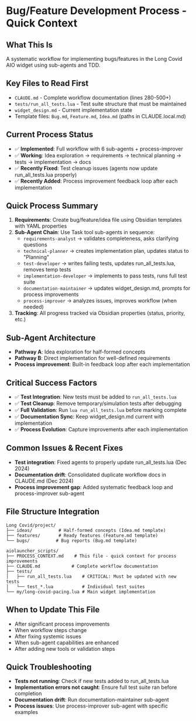 # Bug/Feature Development Process - Quick Context

## What This Is
A systematic workflow for implementing bugs/features in the Long Covid AIO widget using sub-agents and TDD.

## Key Files to Read First
- `CLAUDE.md` - Complete workflow documentation (lines 280-500+)  
- `tests/run_all_tests.lua` - Test suite structure that must be maintained
- `widget_design.md` - Current implementation state
- Template files: `Bug.md`, `Feature.md`, `Idea.md` (paths in CLAUDE.local.md)

## Current Process Status
- ✅ **Implemented**: Full workflow with 6 sub-agents + process-improver
- ✅ **Working**: Idea exploration → requirements → technical planning → tests → implementation → docs
- ✅ **Recently Fixed**: Test cleanup issues (agents now update run_all_tests.lua properly)
- ✅ **Recently Added**: Process improvement feedback loop after each implementation

## Quick Process Summary
1. **Requirements**: Create bug/feature/idea file using Obsidian templates with YAML properties
2. **Sub-Agent Chain**: Use Task tool sub-agents in sequence:
   - `requirements-analyst` → validates completeness, asks clarifying questions
   - `technical-planner` → creates implementation plan, updates status to "Planning"  
   - `test-developer` → writes failing tests, updates run_all_tests.lua, removes temp tests
   - `implementation-developer` → implements to pass tests, runs full test suite
   - `documentation-maintainer` → updates widget_design.md, prompts for process improvements
   - `process-improver` → analyzes issues, improves workflow (when needed)
3. **Tracking**: All progress tracked via Obsidian properties (status, priority, etc.)

## Sub-Agent Architecture
- **Pathway A**: Idea exploration for half-formed concepts
- **Pathway B**: Direct implementation for well-defined requirements
- **Process improvement**: Built-in feedback loop after each implementation

## Critical Success Factors
- ✅ **Test Integration**: New tests must be added to `run_all_tests.lua`
- ✅ **Test Cleanup**: Remove temporary/simulation tests after debugging
- ✅ **Full Validation**: Run `lua run_all_tests.lua` before marking complete
- ✅ **Documentation Sync**: Keep widget_design.md current with implementation
- ✅ **Process Evolution**: Capture improvements after each implementation

## Common Issues & Recent Fixes
- **Test integration**: Fixed agents to properly update run_all_tests.lua (Dec 2024)
- **Documentation drift**: Consolidated duplicate workflow docs in CLAUDE.md (Dec 2024)
- **Process improvement gap**: Added systematic feedback loop and process-improver sub-agent

## File Structure Integration
```
Long Covid/project/
├── ideas/          # Half-formed concepts (Idea.md template)
├── features/       # Ready features (Feature.md template)  
└── bugs/          # Bug reports (Bug.md template)

aiolauncher_scripts/
├── PROCESS_CONTEXT.md    # This file - quick context for process improvements
├── CLAUDE.md            # Complete workflow documentation
├── tests/
│   ├── run_all_tests.lua    # CRITICAL: Must be updated with new tests
│   └── test_*.lua           # Individual test suites
└── my/long-covid-pacing.lua # Main widget implementation
```

## When to Update This File
- After significant process improvements
- When workflow steps change  
- After fixing systemic issues
- When sub-agent capabilities are enhanced
- After adding new tools or validation steps

## Quick Troubleshooting
- **Tests not running**: Check if new tests added to run_all_tests.lua
- **Implementation errors not caught**: Ensure full test suite ran before completion
- **Documentation drift**: Run documentation-maintainer sub-agent
- **Process issues**: Use process-improver sub-agent with specific examples